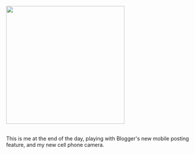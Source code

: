 <html><body><p><img width="320" src="http://www.sdowney.org/mobile_images/Photo_01-790705.jpg"></p>
<p><br>This is me at the end of the day, playing with Blogger's new mobile posting feature, and my new cell phone camera.</p></body></html>